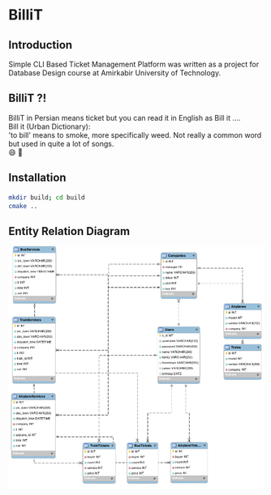 # BilliT
## Introduction
Simple CLI Based Ticket Management Platform was written as a project for Database Design course at
Amirkabir University of Technology.

## BilliT ?!
BilliT in Persian means ticket but you can read it in English as Bill it ....  
Bill it (Urban Dictionary):  
'to bill' means to smoke, more specifically weed. Not really a common word but used in quite a lot of songs.  
:smile: :herb:

## Installation
```sh
mkdir build; cd build
cmake ..
```

## Entity Relation Diagram
![BilliT ERD](doc/BilliT-ERD.png)

